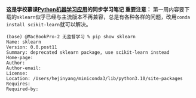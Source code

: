 **这是学校慕课[Python机器学习应用](https://www.icourse163.org/learn/BIT-1001872001)的同步学习笔记**
**重要注意：**
第一周内容要下载的`sklearn`似乎已经与主流版本不再兼容，总是有各种各样的问题，改用`conda install scikit-learn`就可以解决。
```shell
(base) @MacBookPro-2 无监督学习 % pip show sklearn
Name: sklearn
Version: 0.0.post11
Summary: deprecated sklearn package, use scikit-learn instead
Home-page: 
Author: 
Author-email: 
License: 
Location: /Users/hejinyang/miniconda3/lib/python3.10/site-packages
Requires: 
Required-by: 
```